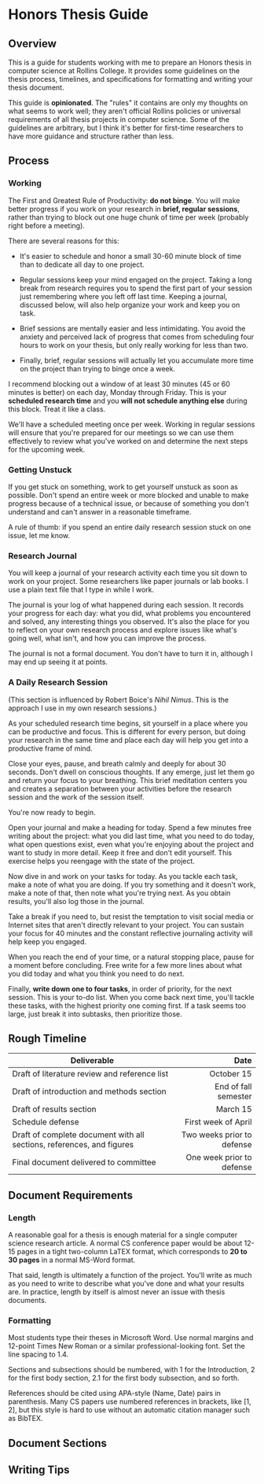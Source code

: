 # Honors Thesis Guide

## Overview

This is a guide for students working with me to prepare an Honors thesis in computer science at Rollins College. It provides some guidelines on the thesis process, timelines, and specifications for formatting and writing your thesis document.

This guide is **opinionated**. The "rules" it contains are only my thoughts on what seems to work well; they aren't official Rollins policies or universal requirements of all thesis projects in computer science. Some of the guidelines are arbitrary, but I think it's better for first-time researchers to have more guidance and structure rather than less.

## Process

### Working

The First and Greatest Rule of Productivity: **do not binge**. You will make better progress if you work on your research in **brief, regular sessions**, rather than trying to block out one huge chunk of time per week (probably right before a meeting).

There are several reasons for this:

- It's easier to schedule and honor a small 30-60 minute block of time than to dedicate all day to one project.

- Regular sessions keep your mind engaged on the project. Taking a long break from research requires you to spend the first part of your session just remembering where you left off last time. Keeping a journal, discussed below, will also help organize your work and keep you on task.

- Brief sessions are mentally easier and less intimidating. You avoid the anxiety and perceived lack of progress that comes from scheduling four hours to work on your thesis, but only really working for less than two.

- Finally, brief, regular sessions will actually let you accumulate more time on the project than trying to binge once a week.

I recommend blocking out a window of at least 30 minutes (45 or 60 minutes is better) on each day, Monday through Friday. This is your **scheduled research time** and you **will not schedule anything else** during this block. Treat it like a class.

We'll have a scheduled meeting once per week. Working in regular sessions will ensure that you're prepared for our meetings so we can use them effectively to review what you've worked on and determine the next steps for the upcoming week.

### Getting Unstuck

If you get stuck on something, work to get yourself unstuck as soon as possible. Don't spend an entire week or more blocked and unable to make progress because of a technical issue, or because of something you don't understand and can't answer in a reasonable timeframe.

A rule of thumb: if you spend an entire daily research session stuck on one issue, let me know.

### Research Journal

You will keep a journal of your research activity each time you sit down to work on your project. Some researchers like paper journals or lab books. I use a plain text file that I type in while I work.

The journal is your log of what happened during each session. It records your progress for each day: what you did, what problems you encountered and solved, any interesting things you observed. It's also the place for you to reflect on your own research process and explore issues like what's going well, what isn't, and how you can improve the process.

The journal is not a formal document. You don't have to turn it in, although I may end up seeing it at points.

### A Daily Research Session

(This section is influenced by Robert Boice's *Nihil Nimus*. This is the approach I use in my own research sessions.)

As your scheduled research time begins, sit yourself in a place where you can be productive and focus. This is different for every person, but doing your research in the same time and place each day will help you get into a productive frame of mind.

Close your eyes, pause, and breath calmly and deeply for about 30 seconds. Don't dwell on conscious thoughts. If any emerge, just let them go and return your focus to your breathing. This brief meditation centers you and creates a separation between your activities before the research session and the work of the session itself.

You're now ready to begin.

Open your journal and make a heading for today. Spend a few minutes free writing about the project: what you did last time, what you need to do today, what open questions exist, even what you're enjoying about the project and want to study in more detail. Keep it free and don't edit yourself. This exercise helps you reengage with the state of the project.

Now dive in and work on your tasks for today. As you tackle each task, make a note of what you are doing. If you try something and it doesn't work, make a note of that, then note what you're trying next. As you obtain results, you'll also log those in the journal.

Take a break if you need to, but resist the temptation to visit social media or Internet sites that aren't directly relevant to your project. You can sustain your focus for 40 minutes and the constant reflective journaling activity will help keep you engaged.

When you reach the end of your time, or a natural stopping place, pause for a moment before concluding. Free write for a few more lines about what you did today and what you think you need to do next.

Finally, **write down one to four tasks**, in order of priority, for the next session. This is your to-do list. When you come back next time, you'll tackle these tasks, with the highest priority one coming first. If a task seems too large, just break it into subtasks, then prioritize those.

## Rough Timeline

| Deliverable   |  Date |
|----------|------:|
| Draft of literature review and reference list | October 15 |
| Draft of introduction and methods section | End of fall semester |
| Draft of results section | March 15 |
| Schedule defense | First week of April |
| Draft of complete document with all sections, references, and figures | Two weeks prior to defense |
| Final document delivered to committee | One week prior to defense |

## Document Requirements

### Length

A reasonable goal for a thesis is enough material for a single computer science research article. A normal CS conference paper would be about 12-15 pages in a tight two-column LaTEX format, which corresponds to **20 to 30 pages** in a normal MS-Word format.

That said, length is ultimately a function of the project. You'll write as much as you need to write to describe what you've done and what your results are. In practice, length by itself is almost never an issue with thesis documents.

### Formatting

Most students type their theses in Microsoft Word. Use normal margins and 12-point Times New Roman or a similar professional-looking font. Set the line spacing to 1.4.

Sections and subsections should be numbered, with 1 for the Introduction, 2 for the first body section, 2.1 for the first body subsection, and so forth.

References should be cited using APA-style (Name, Date) pairs in parenthesis. Many CS papers use numbered references in brackets, like [1, 2], but this style is hard to use without an automatic citation manager such as BibTEX.

## Document Sections


## Writing Tips
